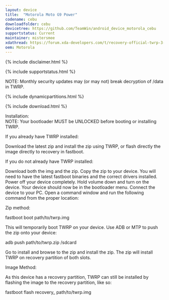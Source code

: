 ```yaml
---
layout: device
title:  "Motorola Moto G9 Power"
codename: cebu
downloadfolder: cebu
devicetree: https://github.com/TeamWin/android_device_motorola_cebu
supportstatus: Current
maintainer: mistersmee
xdathread: https://forum.xda-developers.com/t/recovery-official-twrp-3-5-2-cebu.4279917/
oem: Motorola
---
```


{% include disclaimer.html %}

{% include supportstatus.html %}

NOTE: Monthly security updates may (or may not) break decryption of /data in TWRP.

{% include dynamicpartitions.html %}

{% include download.html %}

<div class='page-heading'>Installation:</div>
NOTE: Your bootloader MUST be UNLOCKED before booting or installing TWRP.

If you already have TWRP installed:

Download the latest zip and install the zip using TWRP, or flash directly the image directly to recovery in fastboot.

If you do not already have TWRP installed:

Download both the img and the zip. Copy the zip to your device. You will need to have the latest fastboot binaries and the correct drivers installed. Power off your device completely. Hold volume down and turn on the device. Your device should now be in the bootloader menu. Connect the device to your PC. Open a command window and run the following command from the proper location:

Zip method:

fastboot boot path/to/twrp.img

This will temporarily boot TWRP on your device. Use ADB or MTP to push the zip onto your device:

adb push path/to/twrp.zip /sdcard

Go to install and browse to the zip and install the zip. The zip will install TWRP on recovery partition of both slots.

Image Method:

As this device has a recovery partition, TWRP can still be installed by flashing the image to the recovery partition, like so:

fastboot flash recovery_<slot> path/to/twrp.img
